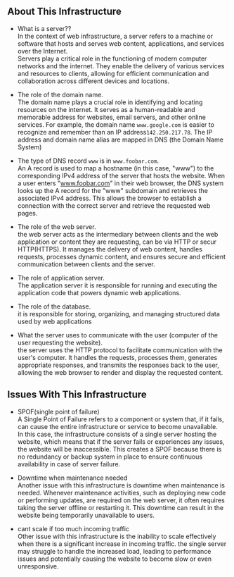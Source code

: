 ## About This Infrastructure

+ What is a server??<br/>
In the context of web infrastructure, a server refers to a machine or software that hosts and serves web content, applications, and services over the Internet.<br/>
Servers play a critical role in the functioning of modern computer networks and the internet. They enable the delivery of various services and resources to clients, allowing for efficient communication and collaboration across different devices and locations.

+ The role of the domain name.<br/>
The domain name plays a crucial role in identifying and locating resources on the internet. It serves as a human-readable and memorable address for websites, email servers, and other online services.
For example, the domain name `www.google.com` is easier to recognize and remember than an IP address`142.250.217.78`. The IP address and domain name alias are mapped in DNS (the Domain Name System)

+ The type of DNS record `www` is in `www.foobar.com`.<br/>
An A record is used to map a hostname (in this case, "www") to the corresponding IPv4 address of the server that hosts the website. When a user enters "www.foobar.com" in their web browser, the DNS system looks up the A record for the "www" subdomain and retrieves the associated IPv4 address. This allows the browser to establish a connection with the correct server and retrieve the requested web pages.

+ The role of the web server.<br/>
the web server acts as the intermediary between clients and the web application or content they are requesting, can be via HTTP or secur HTTP(HTTPS).  It manages the delivery of web content, handles requests, processes dynamic content, and ensures secure and efficient communication between clients and the server.

+ The role of application server.<br/> The application server it is responsible for running and executing the application code that powers dynamic web applications.

+ The role of the database.<br/> it is responsible for storing, organizing, and managing structured data used by web applications

+ What the server uses to communicate with the user (computer of the user requesting the website).<br/>the server uses the HTTP protocol to facilitate communication with the user's computer. It handles the requests, processes them, generates appropriate responses, and transmits the responses back to the user, allowing the web browser to render and display the requested content.

## Issues With This Infrastructure

+ SPOF(single point of failure) <br/>  A Single Point of Failure refers to a component or system that, if it fails, can cause the entire infrastructure or service to become unavailable.<br/>
In this case, the infrastructure consists of a single server hosting the website, which means that if the server fails or experiences any issues, the website will be inaccessible. This creates a SPOF because there is no redundancy or backup system in place to ensure continuous availability in case of server failure.

+ Downtime when maintenance needed<br/>Another issue with this infrastructure is downtime when maintenance is needed. Whenever maintenance activities, such as deploying new code or performing updates, are required on the web server, it often requires taking the server offline or restarting it. This downtime can result in the website being temporarily unavailable to users.

+ cant scale if too much incoming traffic<br/> Other issue with this infrastructure is the inability to scale effectively when there is a significant increase in incoming traffic. the single server may struggle to handle the increased load, leading to performance issues and potentially causing the website to become slow or even unresponsive.

